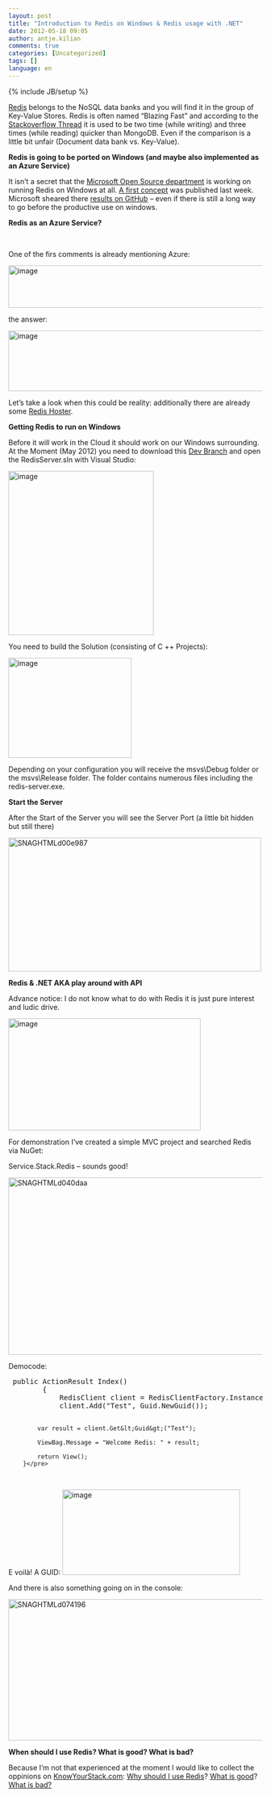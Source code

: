 ```yaml
---
layout: post
title: "Introduction to Redis on Windows & Redis usage with .NET"
date: 2012-05-18 09:05
author: antje.kilian
comments: true
categories: [Uncategorized]
tags: []
language: en
---
```

{% include JB/setup %}
&nbsp;

<strong> </strong>

<a href="http://redis.io/">Redis</a> belongs to the NoSQL data banks and you will find it in the group of Key-Value Stores. Redis is often named “Blazing Fast” and according to the <a href="http://stackoverflow.com/questions/5252577/how-much-faster-is-redis-than-mongodb">Stackoverflow Thread</a> it is used to be two time (while writing) and three times (while reading) quicker than MongoDB. Even if the comparison is a little bit unfair (Document data bank vs. Key-Value).

<strong>Redis is going to be ported on Windows (and maybe also implemented as an Azure Service)</strong>

<strong> </strong>

It isn’t a secret that the <a href="http://blogs.msdn.com/b/interoperability/archive/2012/04/12/announcing-one-more-way-microsoft-will-engage-with-the-open-source-and-standards-communities.aspx">Microsoft Open Source department</a> is working on running Redis on Windows at all. <a href="http://blogs.msdn.com/b/interoperability/archive/2012/04/26/here-s-to-the-first-release-from-ms-open-tech-redis-on-windows.aspx">A first concept</a> was published last week. Microsoft sheared there <a href="https://github.com/MSOpenTech/redis">results on GitHub</a> – even if there is still a long way to go before the productive use on windows.

<strong> </strong>

<strong>Redis as an Azure Service?</strong>

&nbsp;

One of the firs comments is already mentioning Azure:

<img style="background-image: none; padding-left: 0px; padding-right: 0px; padding-top: 0px; border: 0px;" title="image" src="http://code-inside.de/blog/wp-content/uploads/image_thumb694.png" border="0" alt="image" width="586" height="84" />

the answer:

<img style="background-image: none; padding-left: 0px; padding-right: 0px; padding-top: 0px; border: 0px;" title="image" src="http://code-inside.de/blog/wp-content/uploads/image_thumb695.png" border="0" alt="image" width="589" height="120" />

Let’s take a look when this could be reality: additionally there are already some <a href="http://www.cloudhostingguru.com/redis-server-hosting.php">Redis Hoster</a>.

<strong>Getting Redis to run on Windows</strong>

Before it will work in the Cloud it should work on our Windows surrounding. At the Moment (May 2012) you need to download this <a href="https://github.com/MSOpenTech/redis/tree/bksavecow">Dev Branch</a> and open the RedisServer.sln with Visual Studio:

<img style="background-image: none; padding-left: 0px; padding-right: 0px; padding-top: 0px; border: 0px;" title="image" src="http://code-inside.de/blog/wp-content/uploads/image_thumb696.png" border="0" alt="image" width="288" height="325" />

You need to build the Solution (consisting of C ++ Projects):

<img style="background-image: none; padding-left: 0px; padding-right: 0px; padding-top: 0px; border: 0px;" title="image" src="http://code-inside.de/blog/wp-content/uploads/image_thumb697.png" border="0" alt="image" width="244" height="198" />

Depending on your configuration you will receive the msvs\Debug folder or the msvs\Release folder. The folder contains numerous files including the redis-server.exe.

<strong>Start the Server</strong>

After the Start of the Server you will see the Server Port (a little bit hidden but still there)

<img style="background-image: none; padding-left: 0px; padding-right: 0px; padding-top: 0px; border: 0px;" title="SNAGHTMLd00e987" src="http://code-inside.de/blog/wp-content/uploads/SNAGHTMLd00e987_thumb.png" border="0" alt="SNAGHTMLd00e987" width="501" height="265" />

<strong>Redis &amp; .NET AKA play around with API</strong>

<strong> </strong>

Advance notice: I do not know what to do with Redis it is just pure interest and ludic drive.

<img title="image" src="http://code-inside.de/blog/wp-content/uploads/image_thumb698.png" border="0" alt="image" width="381" height="222" />

For demonstration I’ve created a simple MVC project and searched Redis via NuGet:

Service.Stack.Redis – sounds good!

<a href="http://code-inside.de/blog-in/wp-content/uploads/SNAGHTMLd040daa.png"><img style="background-image: none; padding-left: 0px; padding-right: 0px; display: inline; padding-top: 0px; border: 0px;" title="SNAGHTMLd040daa" src="http://code-inside.de/blog-in/wp-content/uploads/SNAGHTMLd040daa_thumb.png" border="0" alt="SNAGHTMLd040daa" width="508" height="351" /></a>

Democode:
<div id="scid:812469c5-0cb0-4c63-8c15-c81123a09de7:a24bbcbc-c0cb-4852-80a8-b8dec91387fd" class="wlWriterEditableSmartContent" style="margin: 0px; display: inline; float: none; padding: 0px;">
<pre class="c#"> public ActionResult Index()
        {
            RedisClient client = RedisClientFactory.Instance.CreateRedisClient("localhost",6379);
            client.Add("Test", Guid.NewGuid());

            var result = client.Get&lt;Guid&gt;("Test");

            ViewBag.Message = "Welcome Redis: " + result;

            return View();
        }</pre>
</div>
E voilà! A GUID:

<img style="background-image: none; padding-left: 0px; padding-right: 0px; padding-top: 0px; border: 0px;" title="image" src="http://code-inside.de/blog/wp-content/uploads/image_thumb699.png" border="0" alt="image" width="352" height="169" />

And there is also something going on in the console:

<img style="background-image: none; padding-left: 0px; padding-right: 0px; padding-top: 0px; border: 0px;" title="SNAGHTMLd074196" src="http://code-inside.de/blog/wp-content/uploads/SNAGHTMLd074196_thumb.png" border="0" alt="SNAGHTMLd074196" width="529" height="280" />

<strong>When should I use Redis? What is good? What is bad?</strong>

Because I’m not that experienced at the moment I would like to collect the oppinions on <a href="http://www.knowyourstack.com/what-is/redis">KnowYourStack.com</a>: <a href="http://www.knowyourstack.com/when-should-i-use/redis">Why should I use Redis</a>? <a href="http://www.knowyourstack.com/why/redis/rocks">What is good</a>? <a href="http://www.knowyourstack.com/why/redis/sucks">What is bad?</a>

